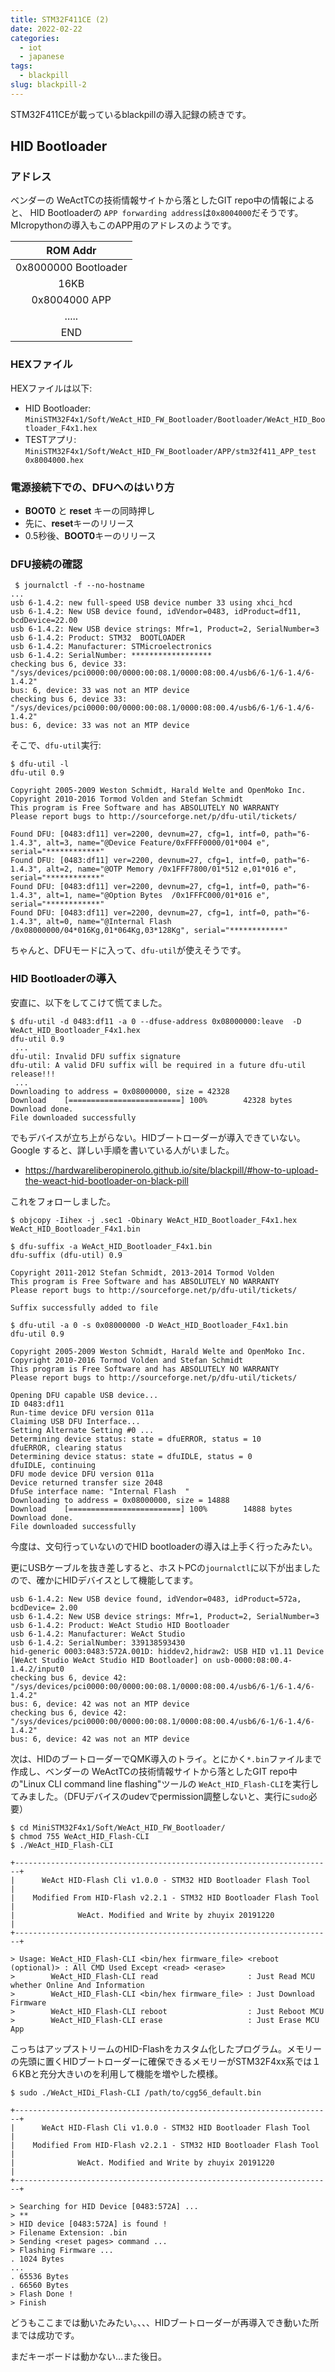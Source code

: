 ```yaml
---
title: STM32F411CE (2)
date: 2022-02-22
categories:
  - iot
  - japanese
tags:
  - blackpill
slug: blackpill-2
---
```


STM32F411CEが載っているblackpillの導入記録の続きです。

## HID Bootloader

### アドレス

ベンダーの WeActTCの技術情報サイトから落としたGIT repo中の情報によると、
HID Bootloaderの `APP forwarding address`は`0x8004000`だそうです。
MIcropythonの導入もこのAPP用のアドレスのようです。

|ROM Addr|
|:--:|
|0x8000000 Bootloader|
|16KB |
|0x8004000 APP|
|..... |
|END|

### HEXファイル

HEXファイルは以下:

* HID Bootloader: `MiniSTM32F4x1/Soft/WeAct_HID_FW_Bootloader/Bootloader/WeAct_HID_Bootloader_F4x1.hex`
* TESTアプリ: `MiniSTM32F4x1/Soft/WeAct_HID_FW_Bootloader/APP/stm32f411_APP_test 0x8004000.hex`

### 電源接続下での、DFUへのはいり方

* **BOOT0** と **reset** キーの同時押し
* 先に、**reset**キーのリリース
* 0.5秒後、**BOOT0**キーのリリース

### DFU接続の確認

```
 $ journalctl -f --no-hostname
...
usb 6-1.4.2: new full-speed USB device number 33 using xhci_hcd
usb 6-1.4.2: New USB device found, idVendor=0483, idProduct=df11, bcdDevice=22.00
usb 6-1.4.2: New USB device strings: Mfr=1, Product=2, SerialNumber=3
usb 6-1.4.2: Product: STM32  BOOTLOADER
usb 6-1.4.2: Manufacturer: STMicroelectronics
usb 6-1.4.2: SerialNumber: ******************
checking bus 6, device 33: "/sys/devices/pci0000:00/0000:00:08.1/0000:08:00.4/usb6/6-1/6-1.4/6-1.4.2"
bus: 6, device: 33 was not an MTP device
checking bus 6, device 33: "/sys/devices/pci0000:00/0000:00:08.1/0000:08:00.4/usb6/6-1/6-1.4/6-1.4.2"
bus: 6, device: 33 was not an MTP device

```
そこで、`dfu-util`実行:

```
$ dfu-util -l
dfu-util 0.9

Copyright 2005-2009 Weston Schmidt, Harald Welte and OpenMoko Inc.
Copyright 2010-2016 Tormod Volden and Stefan Schmidt
This program is Free Software and has ABSOLUTELY NO WARRANTY
Please report bugs to http://sourceforge.net/p/dfu-util/tickets/

Found DFU: [0483:df11] ver=2200, devnum=27, cfg=1, intf=0, path="6-1.4.3", alt=3, name="@Device Feature/0xFFFF0000/01*004 e", serial="************"
Found DFU: [0483:df11] ver=2200, devnum=27, cfg=1, intf=0, path="6-1.4.3", alt=2, name="@OTP Memory /0x1FFF7800/01*512 e,01*016 e", serial="************"
Found DFU: [0483:df11] ver=2200, devnum=27, cfg=1, intf=0, path="6-1.4.3", alt=1, name="@Option Bytes  /0x1FFFC000/01*016 e", serial="************"
Found DFU: [0483:df11] ver=2200, devnum=27, cfg=1, intf=0, path="6-1.4.3", alt=0, name="@Internal Flash  /0x08000000/04*016Kg,01*064Kg,03*128Kg", serial="************"

```
ちゃんと、DFUモードに入って、`dfu-util`が使えそうです。

### HID Bootloaderの導入


安直に、以下をしてこけて慌てました。

```
$ dfu-util -d 0483:df11 -a 0 --dfuse-address 0x08000000:leave  -D  WeAct_HID_Bootloader_F4x1.hex
dfu-util 0.9
 ...
dfu-util: Invalid DFU suffix signature
dfu-util: A valid DFU suffix will be required in a future dfu-util release!!!
 ...
Downloading to address = 0x08000000, size = 42328
Download	[=========================] 100%        42328 bytes
Download done.
File downloaded successfully
```

でもデバイスが立ち上がらない。HIDブートローダーが導入できていない。Google すると、詳しい手順を書いている人がいました。

* https://hardwareliberopinerolo.github.io/site/blackpill/#how-to-upload-the-weact-hid-bootloader-on-black-pill

これをフォローしました。

```
$ objcopy -Iihex -j .sec1 -Obinary WeAct_HID_Bootloader_F4x1.hex WeAct_HID_Bootloader_F4x1.bin

$ dfu-suffix -a WeAct_HID_Bootloader_F4x1.bin
dfu-suffix (dfu-util) 0.9

Copyright 2011-2012 Stefan Schmidt, 2013-2014 Tormod Volden
This program is Free Software and has ABSOLUTELY NO WARRANTY
Please report bugs to http://sourceforge.net/p/dfu-util/tickets/

Suffix successfully added to file

$ dfu-util -a 0 -s 0x08000000 -D WeAct_HID_Bootloader_F4x1.bin
dfu-util 0.9

Copyright 2005-2009 Weston Schmidt, Harald Welte and OpenMoko Inc.
Copyright 2010-2016 Tormod Volden and Stefan Schmidt
This program is Free Software and has ABSOLUTELY NO WARRANTY
Please report bugs to http://sourceforge.net/p/dfu-util/tickets/

Opening DFU capable USB device...
ID 0483:df11
Run-time device DFU version 011a
Claiming USB DFU Interface...
Setting Alternate Setting #0 ...
Determining device status: state = dfuERROR, status = 10
dfuERROR, clearing status
Determining device status: state = dfuIDLE, status = 0
dfuIDLE, continuing
DFU mode device DFU version 011a
Device returned transfer size 2048
DfuSe interface name: "Internal Flash  "
Downloading to address = 0x08000000, size = 14888
Download	[=========================] 100%        14888 bytes
Download done.
File downloaded successfully
```

今度は、文句行っていないのでHID bootloaderの導入は上手く行ったみたい。

更にUSBケーブルを抜き差しすると、ホストPCの`journalctl`に以下が出ましたので、確かにHIDデバイスとして機能してます。

```
usb 6-1.4.2: New USB device found, idVendor=0483, idProduct=572a, bcdDevice= 2.00
usb 6-1.4.2: New USB device strings: Mfr=1, Product=2, SerialNumber=3
usb 6-1.4.2: Product: WeAct Studio HID Bootloader
usb 6-1.4.2: Manufacturer: WeAct Studio
usb 6-1.4.2: SerialNumber: 339138593430
hid-generic 0003:0483:572A.001D: hiddev2,hidraw2: USB HID v1.11 Device [WeAct Studio WeAct Studio HID Bootloader] on usb-0000:08:00.4-1.4.2/input0
checking bus 6, device 42: "/sys/devices/pci0000:00/0000:00:08.1/0000:08:00.4/usb6/6-1/6-1.4/6-1.4.2"
bus: 6, device: 42 was not an MTP device
checking bus 6, device 42: "/sys/devices/pci0000:00/0000:00:08.1/0000:08:00.4/usb6/6-1/6-1.4/6-1.4.2"
bus: 6, device: 42 was not an MTP device

```

次は、HIDのブートローダーでQMK導入のトライ。とにかく`*.bin`ファイルまで作成し、ベンダーの WeActTCの技術情報サイトから落としたGIT repo中の"Linux CLI command line flashing"ツールの
`WeAct_HID_Flash-CLI`を実行してみました。（DFUデバイスのudevでpermission調整しないと、実行に`sudo`必要）

```
$ cd MiniSTM32F4x1/Soft/WeAct_HID_FW_Bootloader/
$ chmod 755 WeAct_HID_Flash-CLI
$ ./WeAct_HID_Flash-CLI

+-----------------------------------------------------------------------+
|      WeAct HID-Flash Cli v1.0.0 - STM32 HID Bootloader Flash Tool     |
|    Modified From HID-Flash v2.2.1 - STM32 HID Bootloader Flash Tool   |
|              WeAct. Modified and Write by zhuyix 20191220             |
+-----------------------------------------------------------------------+

> Usage: WeAct_HID_Flash-CLI <bin/hex firmware_file> <reboot (optional)> : All CMD Used Except <read> <erase>
>        WeAct_HID_Flash-CLI read                    : Just Read MCU whether Online And Information
>        WeAct_HID_Flash-CLI <bin/hex firmware_file> : Just Download Firmware
>        WeAct_HID_Flash-CLI reboot                  : Just Reboot MCU
>        WeAct_HID_Flash-CLI erase                   : Just Erase MCU App
```
こっちはアップストリームのHID-Flashをカスタム化したプログラム。メモリーの先頭に置くHIDブートローダーに確保できるメモリーがSTM32F4xx系では１６KBと充分大きいのを利用して機能を増やした模様。

```
$ sudo ./WeAct_HIDi_Flash-CLI /path/to/cgg56_default.bin

+-----------------------------------------------------------------------+
|      WeAct HID-Flash Cli v1.0.0 - STM32 HID Bootloader Flash Tool     |
|    Modified From HID-Flash v2.2.1 - STM32 HID Bootloader Flash Tool   |
|              WeAct. Modified and Write by zhuyix 20191220             |
+-----------------------------------------------------------------------+

> Searching for HID Device [0483:572A] ...
> **
> HID device [0483:572A] is found !
> Filename Extension: .bin
> Sending <reset pages> command ...
> Flashing Firmware ...
. 1024 Bytes
...
. 65536 Bytes
. 66560 Bytes
> Flash Done !
> Finish

```
どうもここまでは動いたみたい。、、、HIDブートローダーが再導入でき動いた所までは成功です。

まだキーボードは動かない…また後日。

<!-- vim: se ai tw=79: -->

